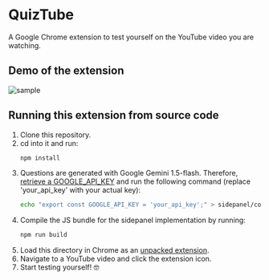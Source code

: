 # QuizTube

A Google Chrome extension to test yourself on the YouTube video you are watching.

## Demo of the extension

![sample](images/demo.gif)

## Running this extension from source code

1. Clone this repository.
2. cd into it and run:
   ```sh
   npm install
   ```
3. Questions are generated with Google Gemini 1.5-flash. Therefore, [retrieve a GOOGLE_API_KEY](https://ai.google.dev/gemini-api/docs/api-key) and run the following command (replace 'your_api_key' with your actual key):
   ```sh
   echo "export const GOOGLE_API_KEY = 'your_api_key';" > sidepanel/config.js
   ```
4. Compile the JS bundle for the sidepanel implementation by running:
   ```sh
   npm run build
   ```
5. Load this directory in Chrome as an [unpacked extension](https://developer.chrome.com/docs/extensions/mv3/getstarted/development-basics/#load-unpacked).
6. Navigate to a YouTube video and click the extension icon.
7. Start testing yourself! 🤓
